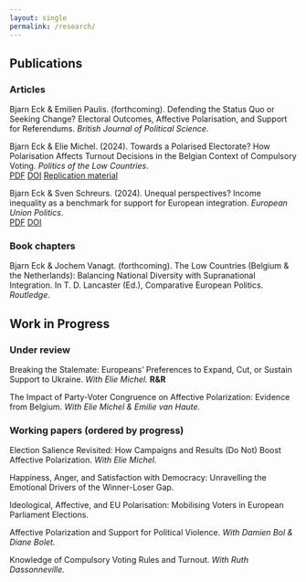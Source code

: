 ```yaml
---
layout: single
permalink: /research/
---
```


## Publications
### Articles

Bjarn Eck & Emilien Paulis. (forthcoming). Defending the Status Quo or Seeking Change? Electoral Outcomes, Affective Polarisation, and Support for Referendums. _British Journal of Political Science_.

Bjarn Eck & Elie Michel. (2024). Towards a Polarised Electorate? How Polarisation Affects Turnout Decisions in the Belgian Context of Compulsory Voting. _Politics of the Low Countries_.  
[PDF](/assets/EckMichel_PLC_2024.pdf) [DOI](https://doi.org/10.5553/PLC/.000079) [Replication material](https://osf.io/8uqys/?view_only=7ff818b7f54e42a788995bea4ed82df6)


Bjarn Eck & Sven Schreurs. (2024). Unequal perspectives? Income inequality as a benchmark for support for European integration. _European Union Politics_.  
[PDF](/assets/EckSchreurs_EUP_2024.pdf) [DOI](https://doi.org/10.1177/14651165231226054)



### Book chapters 
Bjarn Eck & Jochem Vanagt. (forthcoming). The Low Countries (Belgium & the Netherlands): Balancing National Diversity with Supranational Integration. In T. D. Lancaster (Ed.), Comparative European Politics. _Routledge_.



## Work in Progress
### Under review 
Breaking the Stalemate: Europeans’ Preferences to Expand, Cut, or Sustain Support to Ukraine. 
_With Elie Michel._ **R&R**

The Impact of Party-Voter Congruence on Affective Polarization: Evidence from Belgium. 
_With Elie Michel & Emilie van Haute._


### Working papers (ordered by progress)
Election Salience Revisited: How Campaigns and Results (Do Not) Boost Affective Polarization. 
_With Elie Michel._

Happiness, Anger, and Satisfaction with Democracy: Unravelling the Emotional Drivers of the Winner-Loser Gap.

Ideological, Affective, and EU Polarisation: Mobilising Voters in European Parliament Elections.

Affective Polarization and Support for Political Violence. 
_With Damien Bol & Diane Bolet._

Knowledge of Compulsory Voting Rules and Turnout. 
_With Ruth Dassonneville._
